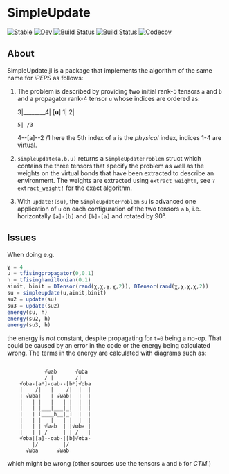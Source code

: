 # SimpleUpdate

[![Stable](https://img.shields.io/badge/docs-stable-blue.svg)](https://under-Peter.github.io/SimpleUpdate.jl/stable)
[![Dev](https://img.shields.io/badge/docs-dev-blue.svg)](https://under-Peter.github.io/SimpleUpdate.jl/dev)
[![Build Status](https://travis-ci.com/under-Peter/SimpleUpdate.jl.svg?branch=master)](https://travis-ci.com/under-Peter/SimpleUpdate.jl)
[![Build Status](https://ci.appveyor.com/api/projects/status/github/under-Peter/SimpleUpdate.jl?svg=true)](https://ci.appveyor.com/project/under-Peter/SimpleUpdate-jl)
[![Codecov](https://codecov.io/gh/under-Peter/SimpleUpdate.jl/branch/master/graph/badge.svg)](https://codecov.io/gh/under-Peter/SimpleUpdate.jl)

## About
SimpleUpdate.jl is a package that implements the algorithm of the same name for *iPEPS* as follows:

1. The problem is described by providing two initial rank-5 tensors `a` and `b` and a propagator rank-4 tensor `u`  whose indices are ordered as:


    3|________4|
     [____u____]
    1|        2|

       5| /3
    4--[a]--2
       /1
here the 5th index of `a` is the _physical_ index, indices 1-4 are virtual.

2. `simpleupdate(a,b,u)` returns a `SimpleUpdateProblem` struct which contains the three tensors that specify the problem as well as the weights on the virtual bonds that have been extracted to describe an environment.
The weights are extracted using `extract_weight!`, see `?extract_weight!` for the exact algorithm.

3. With `update!(su)`, the `SimpleUpdateProblem` `su` is advanced one application of `u` on each configuration of the two tensors `a` `b`, i.e. horizontally `[a]-[b]` and `[b]-[a]` and rotated by 90°.


## Issues

When doing e.g.
```julia
χ = 4
u = tfisingpropagator(0,0.1)
h = tfisinghamiltonian(0.1)
ainit, binit = DTensor(rand(χ,χ,χ,χ,2)), DTensor(rand(χ,χ,χ,χ,2))
su = simpleupdate(u,ainit,binit)
su2 = update(su)
su3 = update(su2)
energy(su, h)
energy(su2, h)
energy(su3, h)
```
the energy is _not_ constant, despite propagating for `t=0` being a no-op. That could be caused by an error in the code or the energy being calculated wrong.
The terms in the energy are calculated with diagrams such as:
```

            √ωab      √ωba
            / |       /|
    √σba-[a*]-σab--[b*]√σba
    |    /|   |    /|  |  |
    | √ωba|   | √ωab|  |  |
    |   | |   |   | |  |  |
    |   | |___|___|_|  |  |
    |   | [____h__|_]  |  |
    |   | |   |   | |  |  |
    |   | | √ωab  | |√ωba |
    |   | | /     | | /   |
    √σba|[a]--σab-|[b]√σba-
        |/        |/
      √ωba      √ωab

```
which might be wrong (other sources use the tensors `a` and `b` for *CTM*.)
